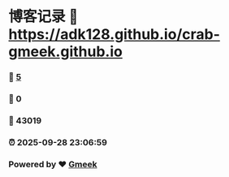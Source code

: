 # 博客记录 :link: https://adk128.github.io/crab-gmeek.github.io 
### :page_facing_up: [5](https://adk128.github.io/crab-gmeek.github.io/tag.html) 
### :speech_balloon: 0 
### :hibiscus: 43019 
### :alarm_clock: 2025-09-28 23:06:59 
### Powered by :heart: [Gmeek](https://github.com/Meekdai/Gmeek)
